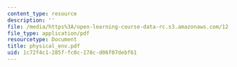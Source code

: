 ```yaml
---
content_type: resource
description: ''
file: /media/https%3A/open-learning-course-data-rc.s3.amazonaws.com/12-000-solving-complex-problems-fall-2003/1c72f4c1285ffc0c178cd06f07debf61_physical_env.pdf
file_type: application/pdf
resourcetype: Document
title: physical_env.pdf
uid: 1c72f4c1-285f-fc0c-178c-d06f07debf61
---
```

